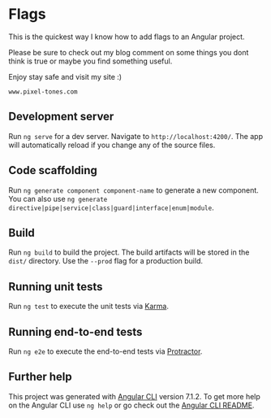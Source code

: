 # Flags

This is the quickest way I know how to add flags to an Angular project.

Please be sure to check out my blog comment on some things you dont think is true or maybe you find something useful.

Enjoy stay safe and visit my site :)

`www.pixel-tones.com`

## Development server

Run `ng serve` for a dev server. Navigate to `http://localhost:4200/`. The app will automatically reload if you change any of the source files.

## Code scaffolding

Run `ng generate component component-name` to generate a new component. You can also use `ng generate directive|pipe|service|class|guard|interface|enum|module`.

## Build

Run `ng build` to build the project. The build artifacts will be stored in the `dist/` directory. Use the `--prod` flag for a production build.

## Running unit tests

Run `ng test` to execute the unit tests via [Karma](https://karma-runner.github.io).

## Running end-to-end tests

Run `ng e2e` to execute the end-to-end tests via [Protractor](http://www.protractortest.org/).

## Further help

This project was generated with [Angular CLI](https://github.com/angular/angular-cli) version 7.1.2.
To get more help on the Angular CLI use `ng help` or go check out the [Angular CLI README](https://github.com/angular/angular-cli/blob/master/README.md).
